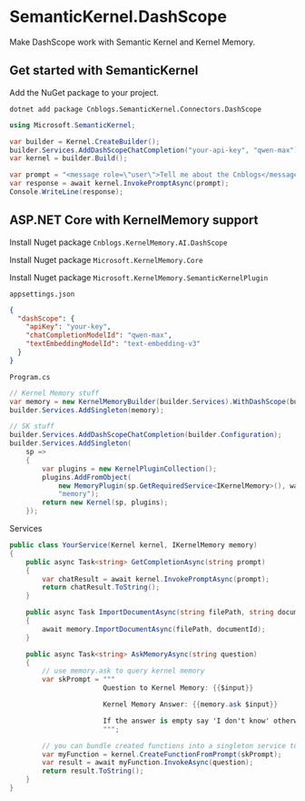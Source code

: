 # SemanticKernel.DashScope

Make DashScope work with Semantic Kernel and Kernel Memory.

## Get started with SemanticKernel

Add the NuGet package to your project.

```shell
dotnet add package Cnblogs.SemanticKernel.Connectors.DashScope
```

```cs
using Microsoft.SemanticKernel;

var builder = Kernel.CreateBuilder();
builder.Services.AddDashScopeChatCompletion("your-api-key", "qwen-max");
var kernel = builder.Build();

var prompt = "<message role=\"user\">Tell me about the Cnblogs</message>";
var response = await kernel.InvokePromptAsync(prompt);
Console.WriteLine(response);
```

## ASP.NET Core with KernelMemory support

Install Nuget package `Cnblogs.KernelMemory.AI.DashScope`

Install Nuget package `Microsoft.KernelMemory.Core`

Install Nuget package `Microsoft.KernelMemory.SemanticKernelPlugin`

`appsettings.json`

```json
{
  "dashScope": {
    "apiKey": "your-key",
    "chatCompletionModelId": "qwen-max",
    "textEmbeddingModelId": "text-embedding-v3"
  }
}
```

`Program.cs`

```csharp
// Kernel Memory stuff
var memory = new KernelMemoryBuilder(builder.Services).WithDashScope(builder.Configuration).Build();
builder.Services.AddSingleton(memory);

// SK stuff
builder.Services.AddDashScopeChatCompletion(builder.Configuration);
builder.Services.AddSingleton(
    sp =>
    {
        var plugins = new KernelPluginCollection();
        plugins.AddFromObject(
            new MemoryPlugin(sp.GetRequiredService<IKernelMemory>(), waitForIngestionToComplete: true),
            "memory");
        return new Kernel(sp, plugins);
    });
```

Services

```csharp
public class YourService(Kernel kernel, IKernelMemory memory)
{
    public async Task<string> GetCompletionAsync(string prompt)
    {
        var chatResult = await kernel.InvokePromptAsync(prompt);
        return chatResult.ToString();
    }

    public async Task ImportDocumentAsync(string filePath, string documentId)
    {
        await memory.ImportDocumentAsync(filePath, documentId);
    }

    public async Task<string> AskMemoryAsync(string question)
    {
        // use memory.ask to query kernel memory
        var skPrompt = """
                       Question to Kernel Memory: {{$input}}

                       Kernel Memory Answer: {{memory.ask $input}}

                       If the answer is empty say 'I don't know' otherwise reply with a preview of the answer, truncated to 15 words.
                       """;

        // you can bundle created functions into a singleton service to reuse them
        var myFunction = kernel.CreateFunctionFromPrompt(skPrompt);
        var result = await myFunction.InvokeAsync(question);
        return result.ToString();
    }
}
```
